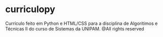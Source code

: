 # curriculopy
Currículo feito em Python e HTML/CSS para a disciplina de Algoritimos e Técnicas II do curso de Sistemas da UNIPAM. 
@All rights reserved
